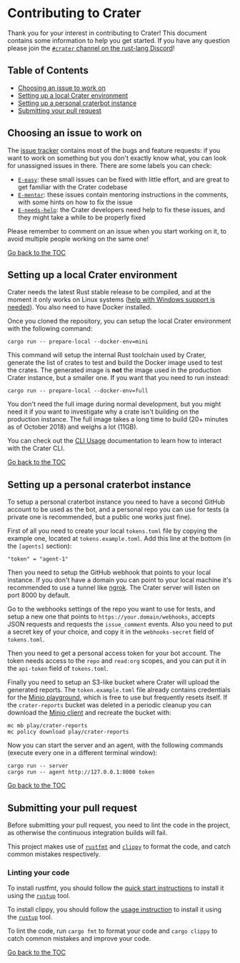 # Contributing to Crater

Thank you for your interest in contributing to Crater! This document contains
some information to help you get started. If you have any question please join
the [`#crater` channel on the rust-lang Discord][discord]!

[discord]: https://discord.gg/MCMm5YC

## Table of Contents

[h-toc]: #table-of-contents

* [Choosing an issue to work on][h-choosing]
* [Setting up a local Crater environment][h-initial-setup]
* [Setting up a personal craterbot instance][h-craterbot-setup]
* [Submitting your pull request][h-submitting-pr]

## Choosing an issue to work on

[h-choosing]: #choosing-an-issue-to-work-on

The [issue tracker][issues] contains most of the bugs and feature requests: if
you want to work on something but you don't exactly know what, you can look for
unassigned issues in there. There are some labels you can check:

* [`E-easy`][issues-easy]: these small issues can be fixed with little effort,
  and are great to get familiar with the Crater codebase
* [`E-mentor`][issues-mentor]: these issues contain mentoring instructions in
  the comments, with some hints on how to fix the issue
* [`E-needs-help`][issues-needs-help]: the Crater developers need help to fix
  these issues, and they might take a while to be properly fixed

Please remember to comment on an issue when you start working on it, to avoid
multiple people working on the same one!

[issues]: https://github.com/rust-lang-nursery/crater/issues
[issues-easy]: https://github.com/rust-lang-nursery/crater/labels/E-easy
[issues-mentor]: https://github.com/rust-lang-nursery/crater/labels/E-mentor
[issues-needs-help]: https://github.com/rust-lang-nursery/crater/labels/E-needs-help

[Go back to the TOC][h-toc]

## Setting up a local Crater environment

[h-initial-setup]: #setting-up-a-local-crater-environment

Crater needs the latest Rust stable release to be compiled, and at the moment
it only works on Linux systems ([help with Windows support is needed][win]).
You also need to have Docker installed.

Once you cloned the repository, you can setup the local Crater environment with
the following command:

```
cargo run -- prepare-local --docker-env=mini
```

This command will setup the internal Rust toolchain used by Crater, generate
the list of crates to test and build the Docker image used to test the crates.
The generated image is **not** the image used in the production Crater
instance, but a smaller one. If you want that you need to run instead:

```
cargo run -- prepare-local --docker-env=full
```

You don't need the full image during normal development, but you might need it
if you want to investigate why a crate isn't building on the production
instance. The full image takes a long time to build (20+ minutes as of October
2018) and weighs a lot (11GB).

You can check out the [CLI Usage][cli-usage] documentation to learn how to
interact with the Crater CLI.

[win]: https://github.com/rust-lang-nursery/crater/issues/149
[cli-usage]: docs/cli-usage.md

[Go back to the TOC][h-toc]

## Setting up a personal craterbot instance

[h-craterbot-setup]: #setting-up-a-personal-craterbot-instance

To setup a personal craterbot instance you need to have a second GitHub account
to be used as the bot, and a personal repo you can use for tests (a private one
is recommended, but a public one works just fine).

First of all you need to create your local `tokens.toml` file by copying the
example one, located at `tokens.example.toml`. Add this line at the bottom (in
the `[agents]` section):

```
"token" = "agent-1"
```

Then you need to setup the GitHub webhook that points to your local instance.
If you don't have a domain you can point to your local machine it's
recommended to use a tunnel like [ngrok][ngrok]. The Crater server will listen
on port 8000 by default.

Go to the webhooks settings of the repo you want to use for tests, and setup a
new one that points to `https://your.domain/webhooks`, accepts JSON requests
and requests the `issue_comment` events. Also you need to put a secret key of
your choice, and copy it in the `webhooks-secret` field of `tokens.toml`.

Then you need to get a personal access token for your bot account. The token
needs access to the `repo` and `read:org` scopes, and you can put it in the
`api-token` field of `tokens.toml`.

Finally you need to setup an S3-like bucket where Crater will upload the
generated reports. The `token.example.toml` file already contains credentials
for the [Minio playground][minio-play], which is free to use but frequently
resets itself. If the `crater-reports` bucket was deleted in a periodic cleanup
you can download the [Minio client][minio-client] and recreate the bucket with:

```
mc mb play/crater-reports
mc policy download play/crater-reports
```

Now you can start the server and an agent, with the following commands (execute
every one in a different terminal window):

```
cargo run -- server
cargo run -- agent http://127.0.0.1:8000 token
```

[Go back to the TOC][h-toc]

[ngrok]: https://ngrok.com/download
[minio-play]: https://play.minio.io:9000/
[minio-client]: https://www.minio.io/downloads.html#download-client

## Submitting your pull request

[h-submitting-pr]: #submitting-your-pull-request

Before submitting your pull request, you need to lint the code in the project, as otherwise the continuous integration builds will fail.

This project makes use of [`rustfmt`](https://github.com/rust-lang-nursery/rustfmt) and [`clippy`](https://github.com/rust-lang-nursery/rust-clippy) to format the code, and catch common mistakes respectively.

### Linting your code
To install rustfmt, you should follow the [quick start instructions](https://github.com/rust-lang-nursery/rustfmt#quick-start) to install it using the [`rustup`](https://rustup.rs/) tool.

To install clippy, you should follow the [usage instruction](https://github.com/rust-lang-nursery/rust-clippy#usage) to install it using the [`rustup`](https://rustup.rs/) tool.

To lint the code, run `cargo fmt` to format your code and `cargo clippy` to catch common mistakes and improve your code.

[Go back to the TOC][h-toc]
